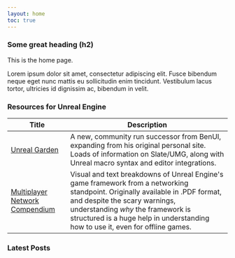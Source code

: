 ```yaml
---
layout: home
toc: true
---
```


### Some great heading (h2)

This is the home page.

Lorem ipsum dolor sit amet, consectetur adipiscing elit. Fusce bibendum neque eget nunc mattis eu sollicitudin enim tincidunt. Vestibulum lacus tortor, ultricies id dignissim ac, bibendum in velit.

### Resources for Unreal Engine

Title           | Description              
--------------------- | ---------------------
[Unreal Garden](https://unreal-garden.com/) | A new, community run successor from BenUI, expanding from his original personal site. Loads of information on Slate/UMG, along with Unreal macro syntax and editor integrations.        
[Multiplayer Network Compendium](https://cedric-neukirchen.net/docs/intro) | Visual and text breakdowns of Unreal Engine's game framework from a networking standpoint. Originally available in .PDF format, and despite the scary warnings, understanding *why* the framework is structured is a huge help in understanding how to use it, even for offline games.

### Latest Posts